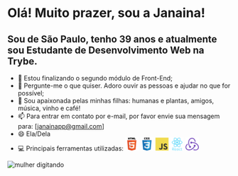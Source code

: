 # Olá! Muito prazer, sou a Janaina! 
## Sou de São Paulo, tenho 39 anos e atualmente sou Estudante de Desenvolvimento Web na Trybe.

- 🔭 Estou finalizando o segundo módulo de Front-End;
- 💬 Pergunte-me o que quiser. Adoro ouvir as pessoas e ajudar no que for possível;
- 🌱 Sou apaixonada pelas minhas filhas: humanas e plantas, amigos, música, vinho e café!
- 📫 Para entrar em contato por e-mail, por favor envie sua mensagem para: [janainapp@gmail.com]
- 😄 Ela/Dela
- :computer: Principais ferramentas utilizadas:
<img src="https://raw.githubusercontent.com/devicons/devicon/master/icons/html5/html5-original-wordmark.svg" alt="html5" width="30" height="30"> <img src="https://raw.githubusercontent.com/devicons/devicon/master/icons/css3/css3-original-wordmark.svg" alt="css" width="30" height="30"> <img src="https://raw.githubusercontent.com/devicons/devicon/master/icons/javascript/javascript-original.svg" alt="java script" width="30" height="30"> <img src="https://raw.githubusercontent.com/devicons/devicon/master/icons/react/react-original-wordmark.svg" alt="react" width="30" height="30"> <img src="https://raw.githubusercontent.com/devicons/devicon/master/icons/redux/redux-original.svg" alt="redux" width="30" heigth="30">

<img src="https://media.giphy.com/media/TRUJ0BJOxOmru/giphy.gif" alt="mulher digitando">

